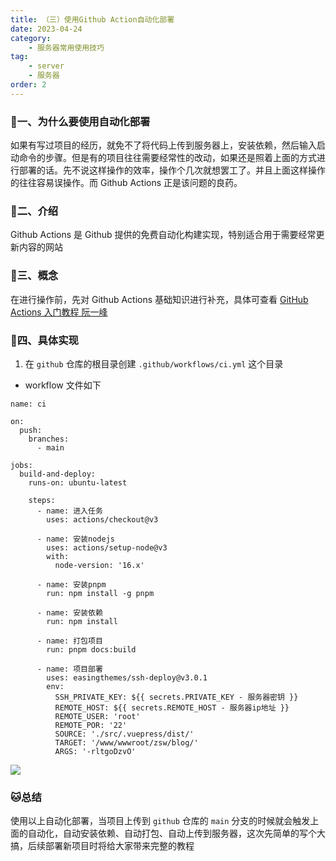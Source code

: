```yaml
---
title: （三）使用Github Action自动化部署
date: 2023-04-24
category:
    - 服务器常用使用技巧
tag:
    - server
    - 服务器
order: 2
---
```


### 🎷一、为什么要使用自动化部署
如果有写过项目的经历，就免不了将代码上传到服务器上，安装依赖，然后输入启动命令的步骤。但是有的项目往往需要经常性的改动，如果还是照着上面的方式进行部署的话。先不说这样操作的效率，操作个几次就想罢工了。并且上面这样操作的往往容易误操作。而 Github Actions 正是该问题的良药。


### 🎺二、介绍
Github Actions 是 Github 提供的免费自动化构建实现，特别适合用于需要经常更新内容的网站

### 📀三、概念
在进行操作前，先对 Github Actions 基础知识进行补充，具体可查看 [GitHub Actions 入门教程 阮一峰](https://www.ruanyifeng.com/blog/2019/09/getting-started-with-github-actions.html)

### 🦊四、具体实现
1. 在 `github` 仓库的根目录创建 `.github/workflows/ci.yml` 这个目录

- workflow 文件如下
```ssh
name: ci

on:
  push:
    branches:
      - main

jobs:
  build-and-deploy:
    runs-on: ubuntu-latest

    steps:
      - name: 进入任务
        uses: actions/checkout@v3

      - name: 安装nodejs
        uses: actions/setup-node@v3
        with:
          node-version: '16.x'
        
      - name: 安装pnpm
        run: npm install -g pnpm
        
      - name: 安装依赖
        run: npm install
        
      - name: 打包项目
        run: pnpm docs:build
        
      - name: 项目部署
        uses: easingthemes/ssh-deploy@v3.0.1
        env:
          SSH_PRIVATE_KEY: ${{ secrets.PRIVATE_KEY - 服务器密钥 }}
          REMOTE_HOST: ${{ secrets.REMOTE_HOST - 服务器ip地址 }}
          REMOTE_USER: 'root'
          REMOTE_POR: '22'
          SOURCE: './src/.vuepress/dist/'
          TARGET: '/www/wwwroot/zsw/blog/'
          ARGS: '-rltgoDzvO'

```

![](https://image.zswei.xyz/img/202304241527498.png)

### 🐱总结
使用以上自动化部署，当项目上传到 `github` 仓库的 `main` 分支的时候就会触发上面的自动化，自动安装依赖、自动打包、自动上传到服务器，这次先简单的写个大搞，后续部署新项目时将给大家带来完整的教程